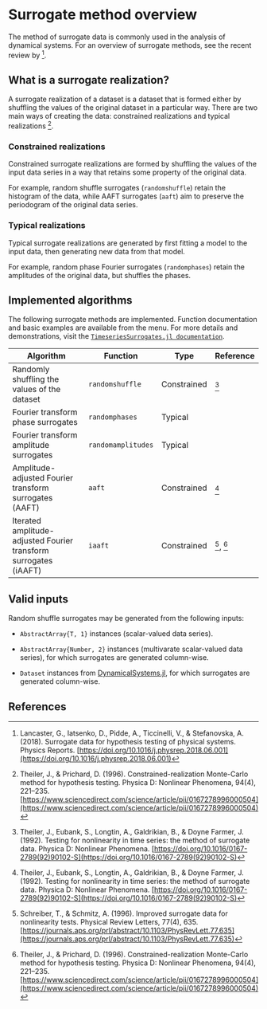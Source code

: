 
# Surrogate method overview

The method of surrogate data is commonly used in the analysis of dynamical systems.
For an overview of surrogate methods, see the recent review by [^1].

## What is a surrogate realization?

A surrogate realization of a dataset is a dataset that is formed either by 
shuffling the values of the original dataset in a particular way. There are 
two main ways of creating the data: constrained realizations and typical 
realizations [^4].

### Constrained realizations

Constrained surrogate realizations are formed by shuffling the values of the
input data series in a way that retains some property of the original data.

For example, random shuffle surrogates (`randomshuffle`) retain the histogram of the data, while
AAFT surrogates (`aaft`) aim to preserve the periodogram of the original data series.  

### Typical realizations

Typical surrogate realizations are generated by first fitting a model to the
input data, then generating new data from that model.

For example, random phase Fourier surrogates (`randomphases`) retain the 
amplitudes of the original data, but shuffles the phases.

## Implemented algorithms

The following surrogate methods are implemented. Function documentation and
basic examples are available from the menu. For more details and demonstrations,
visit the [`TimeseriesSurrogates.jl documentation`](https://kahaaga.github.io/TimeseriesSurrogates.jl/latest/).

| Algorithm  | Function  | Type  | Reference  |
|---|---|---|---|
| Randomly shuffling the values of the dataset  | `randomshuffle`  | Constrained  | [^3] |
| Fourier transform phase surrogates  | `randomphases`  |  Typical  |  |
| Fourier transform amplitude surrogates  | `randomamplitudes`  |  Typical |   |
| Amplitude-adjusted Fourier transform surrogates (AAFT) | `aaft`  | Constrained  | [^3] |
| Iterated amplitude-adjusted Fourier transform surrogates (iAAFT) | `iaaft`  | Constrained  | [^2], [^4] |

## Valid inputs

Random shuffle surrogates may be generated from the following inputs:

- `AbstractArray{T, 1}` instances (scalar-valued data series).

- `AbstractArray{Number, 2}` instances (multivarate scalar-valued data series), for which surrogates are generated column-wise.

- `Dataset` instances from [DynamicalSystems.jl](https://github.com/JuliaDynamics/DynamicalSystems.jl), for which surrogates are generated column-wise.

## References


[^1]:
    Lancaster, G., Iatsenko, D., Pidde, A., Ticcinelli, V., & Stefanovska, A. (2018). Surrogate data     for hypothesis testing of physical systems. Physics Reports. 
    [https://doi.org/10.1016/j.physrep.2018.06.001](https://doi.org/10.1016/j.physrep.2018.06.001)

[^2]:
    Schreiber, T., & Schmitz, A. (1996). Improved surrogate data for nonlinearity tests. 
    Physical Review Letters, 77(4), 635. [https://journals.aps.org/prl/abstract/10.1103/PhysRevLett.77.635](https://journals.aps.org/prl/abstract/10.1103/PhysRevLett.77.635)

[^3]:
    Theiler, J., Eubank, S., Longtin, A., Galdrikian, B., & Doyne Farmer, J. (1992). 
    Testing for nonlinearity in time series: the method of surrogate data. Physica D: Nonlinear Phenomena. [https://doi.org/10.1016/0167-2789(92)90102-S](https://doi.org/10.1016/0167-2789(92)90102-S)

[^4]:
    Theiler, J., & Prichard, D. (1996). Constrained-realization Monte-Carlo method for 
    hypothesis testing. Physica D: Nonlinear Phenomena, 94(4), 221–235. 
    [https://www.sciencedirect.com/science/article/pii/0167278996000504](https://www.sciencedirect.com/science/article/pii/0167278996000504)
